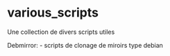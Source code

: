 # various_scripts
Une collection de divers scripts utiles

Debmirror:
	- scripts de clonage de miroirs type debian
